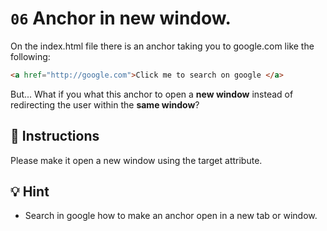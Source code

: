 # `06` Anchor in new window.

On the index.html file there is an anchor taking you to google.com like the following:

```html
<a href="http://google.com">Click me to search on google </a>
```

But... What if you what this anchor to open a **new window** instead of redirecting the user within the **same window**?

## 📝 Instructions

Please make it open a new window using the target attribute.

## 💡 Hint

- Search in google how to make an anchor open in a new tab or window.